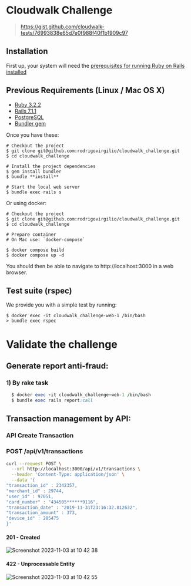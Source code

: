 # Cloudwalk Challenge
> https://gist.github.com/cloudwalk-tests/76993838e65d7e0f988f40f1b1909c97

## Installation

First up, your system will need the
[prerequisites for running Ruby on Rails installed](https://guides.rubyonrails.org/getting_started.html)

## Previous Requirements (Linux / Mac OS X)
* [Ruby 3.2.2](https://www.ruby-lang.org)
* [Rails 7.1.1](http://railsinstaller.org)
* [PostgreSQL](https://www.postgresql.org/download)
* [Bundler gem](https://github.com/bundler/bundler)

Once you have these:

    # Checkout the project
    $ git clone git@github.com:rodrigovirgilio/cloudwalk_challenge.git
    $ cd cloudwalk_challenge

    # Install the project dependencies
    $ gem install bundler
    $ bundle **install**

    # Start the local web server
    $ bundle exec rails s

Or using docker:

    # Checkout the project
    $ git clone git@github.com:rodrigovirgilio/cloudwalk_challenge.git
    $ cd cloudwalk_challenge

    # Prepare container
    # On Mac use: `docker-compose`

    $ docker compose build
    $ docker compose up -d

You should then be able to navigate to http://localhost:3000 in a web browser.

## Test suite (rspec)
We provide you with a simple test by running:
```
$ docker exec -it cloudwalk_challenge-web-1 /bin/bash
> bundle exec rspec
```


# Validate the challenge

## Generate report anti-fraud:

### 1) By rake task
```ruby
  $ docker exec -it cloudwalk_challenge-web-1 /bin/bash
  $ bundle exec rails report:call
```

## Transaction management by API:

### API Create Transaction
### POST /api/v1/transactions

```bash
curl --request POST \
  --url http://localhost:3000/api/v1/transactions \
  --header 'Content-Type: application/json' \
  --data '{
"transaction_id" : 2342357,
"merchant_id" : 29744,
"user_id" : 97051,
"card_number" : "434505******9116",
"transaction_date" : "2019-11-31T23:16:32.812632",
"transaction_amount" : 373,
"device_id" : 285475
}'
```

#### 201 - Created
![Screenshot 2023-11-03 at 10 42 38](https://github.com/rodrigovirgilio/cloudwalk_challenge/assets/392677/bae6e369-81d7-4e03-8504-a89da6cbdd5a)


#### 422 - Unprocessable Entity
![Screenshot 2023-11-03 at 10 42 55](https://github.com/rodrigovirgilio/cloudwalk_challenge/assets/392677/1b15108b-41e9-4535-a375-f53cf09152cb)

